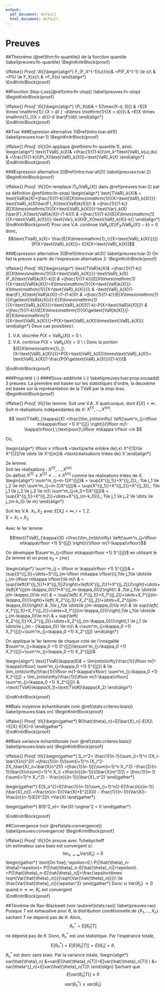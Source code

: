 ```yaml
---
output:
  pdf_document: default
  html_document: default
---
```

# Preuves 

##Théorème (\@ref(thm:fn-quantile)) de la fonction quantile 
\label{preuves:fn-quantile}
\BeginKnitrBlock{proof}<div class="proof">\iffalse{} <span class="proof"><em>Proof. </em></span>  \fi{}\begin{align*}
F_{F_X^{-1}(u)}(x)& =P(F_X^{-1} \le x)\\
& =P(U \le F_X(x))\\
& =F_X(x)
\end{align*}</div>\EndKnitrBlock{proof}

##Fonction Stop-Loss(\@ref(intro:fn-stop))
\label{preuves:fn-stop}
\BeginKnitrBlock{proof}<div class="proof">\iffalse{} <span class="proof"><em>Proof. </em></span>  \fi{}\begin{align*}
\Pi_X(d)& = E[\max(X-d, 0)]\\
& =E[X \times \mathrm{1}_{ \{X > d\} } -d\times \mathrm{1}_{\{X > d\}}]\\
& =E[X \times \mathrm{1}_{\{X > d\}}]-d \bar{F}(d)\\
\end{align*}</div>\EndKnitrBlock{proof}

##Tvar
###Expresion alternative 1(\@ref(intro:tvar:alt1)) 
\label{preuves:tvar:1}
\BeginKnitrBlock{proof}<div class="proof">\iffalse{} <span class="proof"><em>Proof. </em></span>  \fi{}On applique \@ref(intro:fn-quantile:1), ainsi:
\begin{align*}
\text{TVaR}_k(X)& =\frac{1}{(1-k)}\int_k^1\text{VaR}_k(u)\,du\\
& =\frac{1}{1-k}(\Pi_X(\text{VaR}_k(X)))+\text{VaR}_k(X)
\end{align*}</div>\EndKnitrBlock{proof}

###Expression alternative 2(\@ref(intro:tvar:alt2))
\label{preuves:tvar:2}
\BeginKnitrBlock{proof}<div class="proof">\iffalse{} <span class="proof"><em>Proof. </em></span>  \fi{}On remplace $\Pi_X(\text{VaR}_k(X))$ dans \@ref(preuves:tvar:2) par sa définition \@ref(intro:fn-stop)
\begin{align*}
\text{TVaR}_k(X)& = \text{VaR}_k(X)+\frac{1}{(1-k)}(E[X\times\mathrm{1}_{\{X>\text{VaR}_k(X)\}}]-\text{VaR}_k(X)\bar{F}_X(\text{VaR}_k(X)))\\
& =\frac{1}{(1-k)}[E[X\times\mathrm{1}_{\{X>\text{VaR}_k(X)\}}]-\text{Var}_k(X)(\bar{F}_X(\text{VaR}_k(X))-(1-k))]\\
& =\frac{1}{(1-k)}[E[X\times\mathrm{1}_{\{X>\text{VaR}_k(X)\}}]-\text{Var}_k(X)(F_X(\text{VaR}_k(X))-k)]
\end{align*}</div>\EndKnitrBlock{proof}
Pour une V.A. continue $\text{VaR}_k(X)(F_X(\text{VaR}_k(X))-k)=0$ donc,
$$\text{TVaR}_k(X)= \frac{E[X\times\mathrm{1}_{\{X>\text{VaR}_k(X)\}}]}{P(X>\text{VaR}_k(X))}= E[X|X>\text{VaR}_k(X)]$$

###Expression alternative 3(\@ref(intro:tvar:alt3))
\label{preuves:tvar:3}
On fait la preuve à partir de l'expression alternative 2:
\BeginKnitrBlock{proof}<div class="proof">\iffalse{} <span class="proof"><em>Proof. </em></span>  \fi{}\begin{align*}
\text{TVaR}_k(X)& =\frac{1}{(1-k)}[E[X\times\mathrm{1}_{\{X>\text{VaR}_k(X)\}}]-\text{VaR}_k(X)(F_X(\text{VaR}_k(X))-k)]\\
& =\frac{1}{(1-k)}[E[X\times\mathrm{1}_{\{X>\text{VaR}_k(X)\}}+X\times\mathrm{1}_{\{X=\text{VaR}_k(X)\}}-X\times\mathrm{1}_{\{X=\text{VaR}_k(X)\}}]\\
& -\text{VaR}_k(X)(1-\bar{F}_X(\text{VaR}_k(X))-(1-(1-k)))\\
& =\frac{1}{(1-k)}\{E[X\times\mathrm{1}_{\{X\ge\text{VaR}_k(X)\}}]-E[X\times\mathrm{1}_{\{X=\text{VaR}_k(X)\}}]+\text{VaR}_k(X)[(1-k)-P(X>\text{VaR}_k(X))]\}\\
& =\frac{1}{(1-k)}\{E[X\times\mathrm{1}_{\{X\ge\text{VaR}_k(X)\}}]-(E[X\times\mathrm{1}_{\{X=\text{VaR}_k(X)\}}]+P(X>\text{VaR}_k(X))\times\text{VaR}_k(X))\}
\end{align*}
Deux cas possibles:\\ 
1. V.A. discrète $P(X=\text{VaR}_k(X))>0$ \\
2. V.A. continue $P(X=\text{VaR}_k(X))=0$  \\
\\
Donc la portion $(E[X\times\mathrm{1}_{\{X=\text{VaR}_k(X)\}}]+P(X>\text{VaR}_k(X))\times\text{VaR}_k(X))=  \text{VaR}_k(X)[1-\frac{P(X\ge\text{VaR}_k(X))}{(1-k)}]$</div>\EndKnitrBlock{proof}

###Propriété {-}
####Sous-additivité {-}
\label{preuves:tvar:prop:sousadd}
3 preuves. La première est basée sur les statistiques d'ordre, la deuxième est basée sur la représentation de la $\text{TVaR}$ par la stop-loss.
\BeginKnitrBlock{proof}<div class="proof">\iffalse{} <span class="proof"><em>Proof. </em></span>  \fi{}1er lemme: Soit une V.A. $X$ quelconque, dont $E[X]<\infty$.   
Soit m réalisations indépendantes de $X$: $X^{(1)},\dots,X^{(m)}$.

$$
\text{TVaR}_{\kappa}(X) =\frac{\lim_{m\to\infty} \left(\sum^n_{j=\lfloor m\kappa\rfloor +1} X^{[j]} \right)}{\lfloor m(1-\kappa)\rfloor},\;\text{pour}\;\lfloor m\kappa \rfloor <m
$$  

Où,  

\begin{align*}
\lfloor x \rfloor& =\text{partie entière de}\;x\\
X^{[1]}\le X^{[2]}\le \dots \le X^{[m]}& =\text{réalisations triées de} X
\end{align*}
 
2e lemme:  
Soit les réalisations : $X^{(1)},\dots,X^{(m)}$  
On définit $X^{[1]}\le X^{[2]} \le \dots \le X^{[m]}$ comme les réalisations triées de $X$.  
\begin{align*}
\sum^m_{j=m-1}X^{[j]}& = \sup\{X^{(j_1)}+X^{(j_2)},\; 1\le j_1 \le j_2 \le m\}\\
\sum^m_{j=m-2}X^{[j]}& = \sup\{X^{(j_1)}+X^{(j_2)}+X^{(j_3)},\; 1\le j_1 \le j_2 \le j_3 \le m\}\\
\sum^m_{j=k_0+1}X^{[j]}& = \sup\{X^{(j_1)}+X^{(j_2)}+\dots+X^{(j_{m-k_0})},\; 1\le j_1 \le j_2 \le \dots \le j_{m-k_0} \le m\}
\end{align*}
   
Soit les V.A. $X_1,X_2$ avec $E[X_i]<\infty,\;i=1,2$.   
$S=X_1+X_2$  

Avec le 1er lemme:   

$$\text{TVaR}_{\kappa}(S) =\frac{\lim_{m\to\infty} \left(\sum^n_{j=\lfloor m\kappa\rfloor +1} S^{[j]} \right)}{\lfloor m(1-\kappa)\rfloor}$$  

On développe $\sum^m_{j=\lfloor m\kappa\rfloor +1} S^{[j]}$ en utilisant le 2e lemme et on pose $\kappa_0=\lfloor m\kappa \rfloor$


\begin{align*}
\sum^m_{j = \lfloor m \kappa\rfloor +1} S^{[j]}& = \sup\{S^{(j_1)}+\dots+S^{(j_{m-\lfloor m\kappa \rfloor})},1\le j_1\le \dots\le j_{m-\lfloor m\kappa \rfloor}\le m\}\\
& = \sup\{\left(X^{(j_1)}_1+X^{(j_1)}_2\right)+\left(X^{(j_2)}_1+X^{(j_2)}_2\right)+\dots+\left(X^{(j_{m-\kappa_0})}_1+X^{(j_m-\kappa_0)}_2\right)\\
& ,1\le j_1\le \dots\le j_{m-\kappa_0}\le m\}\\
& = \sup\{\left( X_1^{(j_1)}+X_1^{(j_2)}+\dots+X_1^{(j_{m-\kappa_0})}\right)+\left( X_2^{(j_1)}+X_2^{(j_2)}+\dots+X_2^{(j_{m-\kappa_0})}\right)\\
& ,1\le j_1\le \dots\le j_{m-\kappa_0}\le m\}\\
& \le sup\{\left( X_1^{(j_1)}+X_1^{(j_2)}+\dots+X_1^{(j_{m-\kappa_0})}\right),1\le j_1\le \dots\le j_{m-\kappa_0}\le m\}\\
& + sup\{\left( X_2^{(j_1)}+X_2^{(j_2)}+\dots+X_2^{(j_{m-\kappa_0})}\right),1 \le j_1 \le \dots\le j_{m - {\kappa_0}} \le m\}\\
& =\sum^m_{j=\kappa_0 +1} X_1^{[j]}+\sum^m_{j=\kappa_0 +1} X_2^{[j]}
\end{align*}  



On applique le 1er lemme de chaque coté de l'innégalité $\sum^m_{j=\kappa_0 +1} S^{[j]}\le\sum^m_{j=\kappa_0 +1} X_1^{[j]}+\sum^m_{j=\kappa_0 +1} X_2^{[j]}$   

\begin{align*}
\text{TVaR}_\kappa(S)& = \lim_{m\to\infty}\frac{1}{\lfloor m(1-\kappa)\rfloor} \sum^m_{j=\kappa_0 +1} S^{[j]}\\
& \le \lim_{m\to\infty}\frac{1}{\lfloor m(1-\kappa)\rfloor} \sum^m_{j=\kappa_0 +1} X_1^{[j]} + \lim_{m\to\infty}\frac{1}{\lfloor m(1-\kappa)\rfloor} \sum^m_{j=\kappa_0 +1} X_2^{[j]}\\
& =\text{TVaR}_\kappa(X_1)+\text{TVaR}_\kappa(X_2)
\end{align*}</div>\EndKnitrBlock{proof}

##Biais moyenne échantillonale (voir \@ref(stats:criteres:biais))
\label{preuves:biais:xn}
\BeginKnitrBlock{proof}<div class="proof">\iffalse{} <span class="proof"><em>Proof. </em></span>  \fi{}\begin{gather*}
B(\hat{\theta}_n)=E[\bar{X}_n]-E[X]\\
=E[X]-E[X]=0
\end{gather*}</div>\EndKnitrBlock{proof}

##Biais variance échantillonale (voir \@ref(stats:criteres:biais))
\label{preuves:biais:sn}
\BeginKnitrBlock{proof}<div class="proof">\iffalse{} <span class="proof"><em>Proof. </em></span>  \fi{}\begin{gather*}
S_n^2= \frac{1}{n-1}(\sum_{i=1}^n {(X_i-\bar{X}_n)}^2)\\
=\frac{1}{n-1}(\sum_{i=1}^n (X_i^2-2X_i\bar{X}_n+\bar{X}_n^2))\\
=\frac{1}{n-1}[(\sum_{i=1}^n X_i^2)  -\frac{2}{n-1}(\bar{X}_n\sum_{i=1}^n X_i) +\frac{n}{(n-1)}((\bar{X}_n)^2)]\\
= \frac{1}{n-1}(\sum_{i=1}^n X_i^2) - \frac{n}{(n-1)}(\bar{X}_n^2)
\end{gather*}

\begin{gather*}
E[S_n^2]=E[\frac{1}{n-1}(\sum_{i=1}^n)]-E[\frac{n}{(n-1)}(\bar{X}_n)]\\
=\frac{n}{n-1}((Var(X)+E^2[X])) - \frac{1}{(n-1)}(Var(X))-\frac{n}{n-1}(E[X^2])\\
=Var(X)
\end{gather*}

\begin{gather*}
B(S^2_n)= Var(X)-\sigma^2 = 0
\end{gather*}</div>\EndKnitrBlock{proof}

##Convergence (voir \@ref(stats:convergence))
\label{preuves:convergence}
\BeginKnitrBlock{proof}<div class="proof">\iffalse{} <span class="proof"><em>Proof. </em></span>  \fi{}On prouve avec Tchebycheff  
Un estimateur sans biais est convergent si:
$$
\lim_{n\to \infty} Var(\hat{\theta}_n) =0
$$
\begin{gather*}
\text{On fixe}\; \epsilon>0,\\
P(|\hat{\theta}_n-\theta|>\epsilon)= P(|\hat{\theta}_n-E[\hat{\theta}_n]|>\epsilon)\\
=P(|\hat{\theta}_n-E[\hat{\theta}_n]|>\frac{\epsilon\times \sqrt{Var(\hat{\theta}_n)}}{\sqrt{Var(\hat{\theta}_n)}})\\
\le \frac{Var(\hat{\theta}_n)}{\epsilon^2}
\end{gather*}
Donc si $Var(\hat{\theta}_n)\to 0$ quand $n \to \infty$, $\hat{\theta}_n$ est convergent</div>\EndKnitrBlock{proof}

##Téorème de Rao-Blackwell (voir \autoref{stats:rao})
\label{preuves:rao}
Puisque $T$ est exhaustive pour $\theta$, la distribution conditionnelle de $(X_1,\dots,X_n)$ sachant $T$ ne dépend pas de $\theta$. Alors,
$$
\theta^{*}_n=E[\hat{\theta}_n|T]
$$
ne dépend pas de $\theta$. Donc, $\theta^{*}_n$ est une statistique. Par l'espérance totale,
$$
E[\theta^{*}_n]=E[E[\hat{\theta}_n|T]]=E[\hat{\theta}_n]=\theta,
$$
$\theta^{*}_n$ est donc sans biais. Par la variance totale,
\begin{align*}
var(\hat{\theta}_n) &=var(E[\hat{\theta}_n|T])+E[var(\hat{\theta}_n|T)] \\
&= var(\theta^{*}_n)+E[var(\hat{\theta}_n|T)]\\
\end{align*}
Sachant que
$$
E[var(\hat{\theta}_n|T)] \ge 0 
$$
$$
var(\theta^{*}_n)\le var(\hat{\theta}_n)
$$








